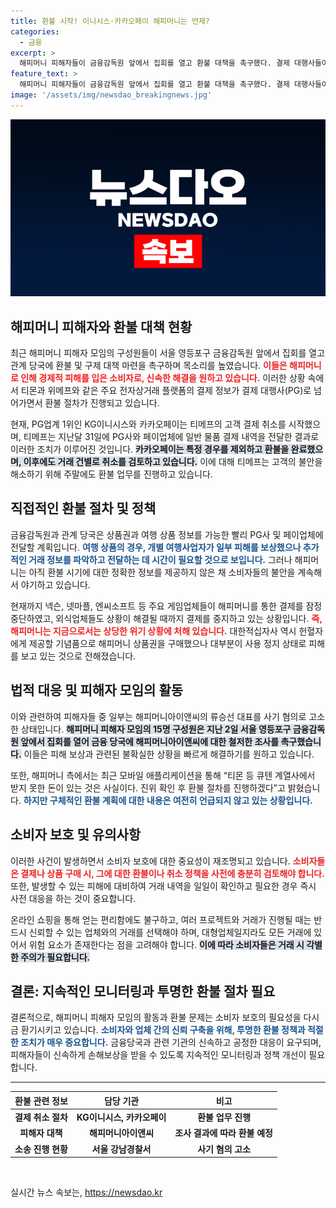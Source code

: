 ```yaml
---
title: 환불 시작! 이니시스·카카오페이 해피머니는 언제?
categories:
  - 금융
excerpt: >
  해피머니 피해자들이 금융감독원 앞에서 집회를 열고 환불 대책을 촉구했다. 결제 대행사들이 고객의 환불 작업을 시작했지만, 피해자들은 언제 돈을 돌려받을지 불안한 상황. 해피머니는 구체적 계획 없이 진위 확인 후 환불 절차를 진행하겠다고 밝혔지만 여전히 혼란이 계속되고 있다.
feature_text: >
  해피머니 피해자들이 금융감독원 앞에서 집회를 열고 환불 대책을 촉구했다. 결제 대행사들이 고객의 환불 작업을 시작했지만, 피해자들은 언제 돈을 돌려받을지 불안한 상황. 해피머니는 구체적 계획 없이 진위 확인 후 환불 절차를 진행하겠다고 밝혔지만 여전히 혼란이 계속되고 있다.
image: '/assets/img/newsdao_breakingnews.jpg'
---
```


<p><img src="/assets/img/newsdao_breakingnews.jpg" alt="pcversion 속보" /></p>

<h2 data-ke-size="size26">해피머니 피해자와 환불 대책 현황</h2>

<p data-ke-size="size16">최근 해피머니 피해자 모임의 구성원들이 서울 영등포구 금융감독원 앞에서 집회를 열고 관계 당국에 환불 및 구제 대책 마련을 촉구하며 목소리를 높였습니다. <b><span style="color: #ee2323;">이들은 해피머니로 인해 경제적 피해를 입은 소비자로, 신속한 해결을 원하고 있습니다.</span></b> 이러한 상황 속에서 티몬과 위메프와 같은 주요 전자상거래 플랫폼의 결제 정보가 결제 대행사(PG)로 넘어가면서 환불 절차가 진행되고 있습니다.</p>

<p data-ke-size="size16">현재, PG업계 1위인 KG이니시스와 카카오페이는 티메프의 고객 결제 취소를 시작했으며, 티메프는 지난달 31일에 PG사와 페이업체에 일반 물품 결제 내역을 전달한 결과로 이러한 조치가 이루어진 것입니다. <b><span style="background-color: #21538527;">카카오페이는 특정 경우를 제외하고 환불을 완료했으며, 이후에도 거래 건별로 취소를 검토하고 있습니다.</span></b> 이에 대해 티메프는 고객의 불안을 해소하기 위해 주말에도 환불 업무를 진행하고 있습니다.</p>

<h2 data-ke-size="size26">직접적인 환불 절차 및 정책</h2>

<p data-ke-size="size16">금융감독원과 관계 당국은 상품권과 여행 상품 정보를 가능한 빨리 PG사 및 페이업체에 전달할 계획입니다. <b><span style="color: #1a5490;">여행 상품의 경우, 개별 여행사업자가 일부 피해를 보상했으나 추가적인 거래 정보를 파악하고 전달하는 데 시간이 필요할 것으로 보입니다.</span></b> 그러나 해피머니는 아직 환불 시기에 대한 정확한 정보를 제공하지 않은 채 소비자들의 불안을 계속해서 야기하고 있습니다.</p>

<p data-ke-size="size16">현재까지 넥슨, 넷마플, 엔씨소프트 등 주요 게임업체들이 해피머니를 통한 결제를 잠정 중단하였고, 외식업체들도 상황이 해결될 때까지 결제를 중지하고 있는 상황입니다. <b><span style="color: #ee2323;">즉, 해피머니는 지금으로서는 상당한 위기 상황에 처해 있습니다.</span></b> 대한적십자사 역시 헌혈자에게 제공할 기념품으로 해피머니 상품권을 구매했으나 대부분이 사용 정지 상태로 피해를 보고 있는 것으로 전해졌습니다.</p>

<h2 data-ke-size="size26">법적 대응 및 피해자 모임의 활동</h2>

<p data-ke-size="size16">이와 관련하여 피해자들 중 일부는 해피머니아이앤씨의 류승선 대표를 사기 혐의로 고소한 상태입니다. <b><span style="background-color: #21538527;">해피머니 피해자 모임의 15명 구성원은 지난 2일 서울 영등포구 금융감독원 앞에서 집회를 열어 금융 당국에 해피머니아이앤씨에 대한 철저한 조사를 촉구했습니다.</span></b> 이들은 피해 보상과 관련된 불확실한 상황을 빠르게 해결하기를 원하고 있습니다.</p>

<p data-ke-size="size16">또한, 해피머니 측에서는 최근 모바일 애플리케이션을 통해 “티몬 등 큐텐 계열사에서 받지 못한 돈이 있는 것은 사실이다. 진위 확인 후 환불 절차를 진행하겠다”고 밝혔습니다. <b><span style="color: #1a5490;">하지만 구체적인 환불 계획에 대한 내용은 여전히 언급되지 않고 있는 상황입니다.</span></b></p>

<h2 data-ke-size="size26">소비자 보호 및 유의사항</h2>

<p data-ke-size="size16">이러한 사건이 발생하면서 소비자 보호에 대한 중요성이 재조명되고 있습니다. <b><span style="color: #ee2323;">소비자들은 결제나 상품 구매 시, 그에 대한 환불이나 취소 정책을 사전에 충분히 검토해야 합니다.</span></b> 또한, 발생할 수 있는 피해에 대비하여 거래 내역을 일일이 확인하고 필요한 경우 즉시 사전 대응을 하는 것이 중요합니다.</p>

<p data-ke-size="size16">온라인 쇼핑을 통해 얻는 편리함에도 불구하고, 여러 프로젝트와 거래가 진행될 때는 반드시 신뢰할 수 있는 업체와의 거래를 선택해야 하며, 대형업체일지라도 모든 거래에 있어서 위험 요소가 존재한다는 점을 고려해야 합니다. <b><span style="background-color: #21538527;">이에 따라 소비자들은 거래 시 각별한 주의가 필요합니다.</span></b></p>

<h2 data-ke-size="size26">결론: 지속적인 모니터링과 투명한 환불 절차 필요</h2>

<p data-ke-size="size16">결론적으로, 해피머니 피해자 모임의 활동과 환불 문제는 소비자 보호의 필요성을 다시금 환기시키고 있습니다. <b><span style="color: #1a5490;">소비자와 업체 간의 신뢰 구축을 위해, 투명한 환불 정책과 적절한 조치가 매우 중요합니다.</span></b> 금융당국과 관련 기관의 신속하고 공정한 대응이 요구되며, 피해자들이 신속하게 손해보상을 받을 수 있도록 지속적인 모니터링과 정책 개선이 필요합니다.</p>

<hr>

<table style="width: 100%;">
    <thead>
        <tr>
            <th style="text-align: center;"><b>환불 관련 정보</b></th>
            <th style="text-align: center;"><b>담당 기관</b></th>
            <th style="text-align: center;"><b>비고</b></th>
        </tr>
    </thead>
    <tbody>
        <tr>
            <td style="text-align: center; height: 17px;"><b>결제 취소 절차</b></td>
            <td style="text-align: center; height: 17px;"><b>KG이니시스, 카카오페이</b></td>
            <td style="text-align: center; height: 17px;"><b>환불 업무 진행</b></td>
        </tr>
        <tr>
            <td style="text-align: center; height: 17px;"><b>피해자 대책</b></td>
            <td style="text-align: center; height: 17px;"><b>해피머니아이앤씨</b></td>
            <td style="text-align: center; height: 17px;"><b>조사 결과에 따라 환불 예정</b></td>
        </tr>
        <tr>
            <td style="text-align: center; height: 17px;"><b>소송 진행 현황</b></td>
            <td style="text-align: center; height: 17px;"><b>서울 강남경찰서</b></td>
            <td style="text-align: center; height: 17px;"><b>사기 혐의 고소</b></td>
        </tr>
    </tbody>
</table>

<p data-ke-size="size16">&nbsp;</p>
실시간 뉴스 속보는, <a href="https://newsdao.kr" rel="dofollow">https://newsdao.kr</a>


